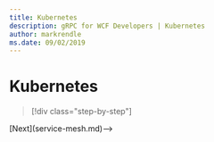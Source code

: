 ```yaml
---
title: Kubernetes
description: gRPC for WCF Developers | Kubernetes
author: markrendle
ms.date: 09/02/2019
---
```


# Kubernetes

>[!div class="step-by-step"]
<!-->[Next](service-mesh.md)-->

